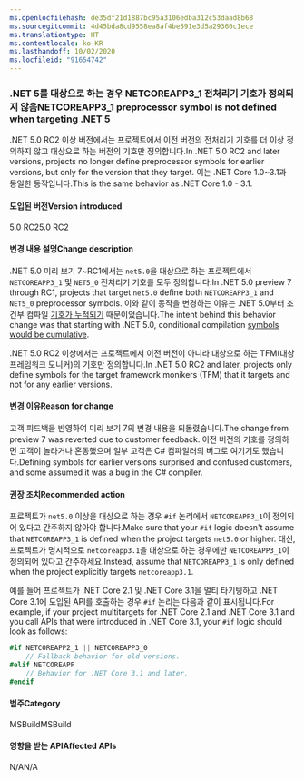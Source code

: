 ```yaml
---
ms.openlocfilehash: de35df21d1887bc95a3106edba312c53daad8b68
ms.sourcegitcommit: 4d45bda8cd9558ea8af4be591e3d5a29360c1ece
ms.translationtype: HT
ms.contentlocale: ko-KR
ms.lasthandoff: 10/02/2020
ms.locfileid: "91654742"
---
```

### <a name="netcoreapp3_1-preprocessor-symbol-is-not-defined-when-targeting-net-5"></a><span data-ttu-id="63bab-101">.NET 5를 대상으로 하는 경우 NETCOREAPP3_1 전처리기 기호가 정의되지 않음</span><span class="sxs-lookup"><span data-stu-id="63bab-101">NETCOREAPP3_1 preprocessor symbol is not defined when targeting .NET 5</span></span>

<span data-ttu-id="63bab-102">.NET 5.0 RC2 이상 버전에서는 프로젝트에서 이전 버전의 전처리기 기호를 더 이상 정의하지 않고 대상으로 하는 버전의 기호만 정의합니다.</span><span class="sxs-lookup"><span data-stu-id="63bab-102">In .NET 5.0 RC2 and later versions, projects no longer define preprocessor symbols for earlier versions, but only for the version that they target.</span></span> <span data-ttu-id="63bab-103">이는 .NET Core 1.0~3.1과 동일한 동작입니다.</span><span class="sxs-lookup"><span data-stu-id="63bab-103">This is the same behavior as .NET Core 1.0 - 3.1.</span></span>

#### <a name="version-introduced"></a><span data-ttu-id="63bab-104">도입된 버전</span><span class="sxs-lookup"><span data-stu-id="63bab-104">Version introduced</span></span>

<span data-ttu-id="63bab-105">5.0 RC2</span><span class="sxs-lookup"><span data-stu-id="63bab-105">5.0 RC2</span></span>

#### <a name="change-description"></a><span data-ttu-id="63bab-106">변경 내용 설명</span><span class="sxs-lookup"><span data-stu-id="63bab-106">Change description</span></span>

<span data-ttu-id="63bab-107">.NET 5.0 미리 보기 7~RC1에서는 `net5.0`을 대상으로 하는 프로젝트에서 `NETCOREAPP3_1` 및 `NET5_0` 전처리기 기호를 모두 정의합니다.</span><span class="sxs-lookup"><span data-stu-id="63bab-107">In .NET 5.0 preview 7 through RC1, projects that target `net5.0` define both `NETCOREAPP3_1` and `NET5_0` preprocessor symbols.</span></span> <span data-ttu-id="63bab-108">이와 같이 동작을 변경하는 이유는 .NET 5.0부터 조건부 컴파일 [기호가 누적되기](https://github.com/dotnet/designs/blob/main/accepted/2020/net5/net5.md#preprocessor-symbols) 때문이었습니다.</span><span class="sxs-lookup"><span data-stu-id="63bab-108">The intent behind this behavior change was that starting with .NET 5.0, conditional compilation [symbols would be cumulative](https://github.com/dotnet/designs/blob/main/accepted/2020/net5/net5.md#preprocessor-symbols).</span></span>

<span data-ttu-id="63bab-109">.NET 5.0 RC2 이상에서는 프로젝트에서 이전 버전이 아니라 대상으로 하는 TFM(대상 프레임워크 모니커)의 기호만 정의합니다.</span><span class="sxs-lookup"><span data-stu-id="63bab-109">In .NET 5.0 RC2 and later, projects only define symbols for the target framework monikers (TFM) that it targets and not for any earlier versions.</span></span>

#### <a name="reason-for-change"></a><span data-ttu-id="63bab-110">변경 이유</span><span class="sxs-lookup"><span data-stu-id="63bab-110">Reason for change</span></span>

<span data-ttu-id="63bab-111">고객 피드백을 반영하여 미리 보기 7의 변경 내용을 되돌렸습니다.</span><span class="sxs-lookup"><span data-stu-id="63bab-111">The change from preview 7 was reverted due to customer feedback.</span></span> <span data-ttu-id="63bab-112">이전 버전의 기호를 정의하면 고객이 놀라거나 혼동했으며 일부 고객은 C# 컴파일러의 버그로 여기기도 했습니다.</span><span class="sxs-lookup"><span data-stu-id="63bab-112">Defining symbols for earlier versions surprised and confused customers, and some assumed it was a bug in the C# compiler.</span></span>

#### <a name="recommended-action"></a><span data-ttu-id="63bab-113">권장 조치</span><span class="sxs-lookup"><span data-stu-id="63bab-113">Recommended action</span></span>

<span data-ttu-id="63bab-114">프로젝트가 `net5.0` 이상을 대상으로 하는 경우 `#if` 논리에서 `NETCOREAPP3_1`이 정의되어 있다고 간주하지 않아야 합니다.</span><span class="sxs-lookup"><span data-stu-id="63bab-114">Make sure that your `#if` logic doesn't assume that `NETCOREAPP3_1` is defined when the project targets `net5.0` or higher.</span></span> <span data-ttu-id="63bab-115">대신, 프로젝트가 명시적으로 `netcoreapp3.1`을 대상으로 하는 경우에만 `NETCOREAPP3_1`이 정의되어 있다고 간주하세요.</span><span class="sxs-lookup"><span data-stu-id="63bab-115">Instead, assume that `NETCOREAPP3_1` is only defined when the project explicitly targets `netcoreapp3.1`.</span></span>

<span data-ttu-id="63bab-116">예를 들어 프로젝트가 .NET Core 2.1 및 .NET Core 3.1을 멀티 타기팅하고 .NET Core 3.1에 도입된 API를 호출하는 경우 `#if` 논리는 다음과 같이 표시됩니다.</span><span class="sxs-lookup"><span data-stu-id="63bab-116">For example, if your project multitargets for .NET Core 2.1 and .NET Core 3.1 and you call APIs that were introduced in .NET Core 3.1, your `#if` logic should look as follows:</span></span>

```csharp
#if NETCOREAPP2_1 || NETCOREAPP3_0
    // Fallback behavior for old versions.
#elif NETCOREAPP
    // Behavior for .NET Core 3.1 and later.
#endif
```

#### <a name="category"></a><span data-ttu-id="63bab-117">범주</span><span class="sxs-lookup"><span data-stu-id="63bab-117">Category</span></span>

<span data-ttu-id="63bab-118">MSBuild</span><span class="sxs-lookup"><span data-stu-id="63bab-118">MSBuild</span></span>

#### <a name="affected-apis"></a><span data-ttu-id="63bab-119">영향을 받는 API</span><span class="sxs-lookup"><span data-stu-id="63bab-119">Affected APIs</span></span>

<span data-ttu-id="63bab-120">N/A</span><span class="sxs-lookup"><span data-stu-id="63bab-120">N/A</span></span>

<!--

#### Affected APIs

Not detectable via API analysis.

-->
